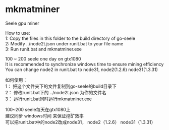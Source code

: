 # mkmatminer
Seele gpu miner  
  
How to use:  
1: Copy the files in this folder to the build directory of go-seele  
2: Modify ../node2t.json under runit.bat to your file name  
3: Run runit.bat and mkmatminer.exe  
  
100 ~ 200 seele one day on gtx1080  
It is recommended to synchronize windows time to ensure mining efficiency  
You can change node2 in runit.bat to node31,  node2(1.2.6) node31(1.3.31)
  
  
  
  
如何使用：  
1： 把这个文件夹下的文件复制到go-seele的build目录下  
2： 修改runit.bat下的 ../node2t.json 为你的文件名  
3： 运行runit.bat同时运行mkmatminer.exe  
  
100~200 seele每天在gtx1080上  
建议同步 windows时间 来保证挖矿效率  
可以把runit.bat中的node2改成node31， node2（1.2.6） node31（1.3.31）  
  
  
  
